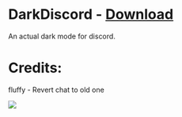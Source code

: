 # DarkDiscord - [Download](https://betterdiscord.net/ghdl/?url=https://github.com/morhex/dark-discord/blob/master/DarkDiscord.theme.css)
An actual dark mode for discord.

# Credits:
fluffy - Revert chat to old one

<img src="https://external-content.duckduckgo.com/iu/?u=https%3A%2F%2Fi.ytimg.com%2Fvi%2FoYe9hIVeupE%2Fmaxresdefault.jpg&f=1&nofb=1" />
